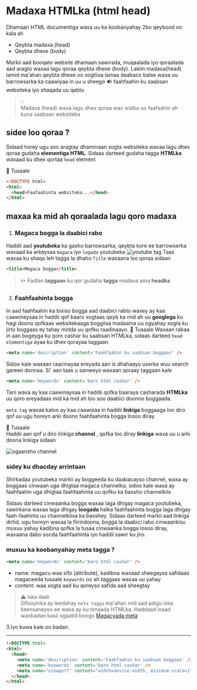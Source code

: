 # Madaxa HTMLka (html head)
Dhamaan HTML documentiga waxa uu ka koobanyahay 2bo qeybood oo kala ah
* Qeybta madaxa (head)
* Qeybta dhexe (body)

Markii aad booqato website dhamaan sawirada, muqaalada iyo qoraalada aad aragto waxaa lagu qoraa qeybta dhexe (body). Lakiin madaxa(head) lamid ma'ahan qeybta dhexe oo xogtiisa lamaa daabaco balse waxa uu barrowsarka ka caawiyaa in uu u sheego 🔊 faahfaahin ku saabsan websiteka iyo shaqada uu qabto 
>💡 \
>Madaxa (head) waxa lagu dhex qoraa wax walba oo faafaahin ah kuna saabsan websiteka
## sidee loo qoraa ?
Sidaad horey ugu soo aragtay dhammaan xogta websiteka waxaa lagu dhex qoraa gudaha **elementiga HTML**. Sidaas darteed  gudaha tagga **HTMLka** waxaad ku dhex qortaa ``head`` element

📖 Tusaale
```html
<!DOCTYPE html>
<html>
  <head>Faafaahinta websiteka...</head>
</html>
```
## maxaa ka mid ah qoraalada lagu qoro madaxa

1. ### Magaca bogga la daabici rabo
Haddii aad **youtubeka** ka gasho barrowsarka, qeybta kore ee barrowserka waxaad ka arkeysaa ``magaca`` iyo ``logada`` youtubeka
![youtube tag](https://www.addictivetips.com/app/uploads/2017/04/number-on-youtube-tab.jpg)
Taas waxaa ku shaqo leh tagga la dhaho ``Title`` waxaana loo qoraa sidaan
```html
<title>Magaca bogga</title>
```
>✏️ Fadlan **taggaan** ku qor gudaha **tagga** madaxa ama **headka**

2. ### Faahfaahinta bogga
In aad faahfaahin ka bixiso bogga aad daabici rabto waxey ay kaa caawineysaa in haddii qof baaro xogtaas qeyb ka mid ah uu **googlega** ku hagi doono qofkaas websitekaaga boggiisa madaama uu ogyahay xogta ku jirto boggaas ey tahay midda uu qofku raadinaayo.
📖 Tusaale
Waxaan rabaa in aan bogeyga ku qoro cashar ku saabsan HTMLka, sidaas darteed ``head elementiga`` ayaa ku dhex qorayaa taggaan.
```html
<meta name='description' content='Faahfaahin ku saabsan boggaas' />
```
Sidoo kale waxaan raacinayaa ereyada aan is dhahaayo userka wuu search gareen donnaa. Si' aan taas u sameeyo waxaan qoraay taggaan kale
```html
<meta name='keywords' content='baro html cashar' />
```
Tani waxa ay kaa caawinaysaa in haddii qofka baaraya casharada **HTMLka** uu qoro ereyadaas mid ka mid ah loo soo daabici doonno boggaada.

``meta tag`` waxaa kaloo ay kaa caawisaa in haddii **linkiga** boggaaga loo diro qof uu ugu horeyn arki doono faahfaahinta bogga losoo diray.

📖 Tusaale \
Haddii aan qof u diro linkiga **channel** , qofka loo diray **linkiga** waxa uu u arki doona linkiga sidaan

![ogaansho channel](https://i.ibb.co/bKXX5w6/screenbud-bc3de8aa-b1d2-4ec8-afa6-270c28bf886a.png)
### sidey ku dhacday arrintaan
Shirkadaa youtubeka markii ay boggeeda ku daabacayso channel, waxa ay boggaas cinwaan uga dhigtaa magaca channelka, sidoo kale waxa ay faahfaahin uga dhigtaa faahfaahinta uu qofku ka baxsho channelkiis

Sidaas darteed cinwaanka bogga waxaa laga dhigay magaca youtubeka, sawirkana waxaa laga dhigay **loogada** halka faahfaahinta bogga laga dhigay faah-faahinta uu channelkiisa ka baxshey.
Sidaas darteed markii aad linkiga dirtid, ugu horeyn waxaa la fiirindoona, bogga la daabici rabo cinwaankisu muxuu yahay kadibna qofka la tusaa cinwaanka bogga losoo diray, waxaana dabo socda faahfaahinta iyo haddii sawir ku jiro.
### muxuu ka koobanyahay meta tagga ?
```html
<meta name='keywords' content='baro html cashar' />
```
* name: magacu waa sifo (attribute), kadibna waxaad sheegaysa safidaas magaceeda tusaale `keywords` oo ah taggaas waxaa uu yahay
* content: waa xogta aad ku qoreyso safida aad sheegtay
>⚠️ iska ilaali \
Sifooyinka ay leedahay `meta tagga` ma'ahan mid aad adigu iska keensaneyso ee waxa ay ku timaada HTMLka. Haddaad inaad waxbadan kasii ogaatid boogo [Magacyada meta](https://developer.mozilla.org/en-US/docs/Web/HTML/Element/meta/name)

3.Iyo kuwa kale oo badan.
___
```html
!<DOCTYPE html>
<html>
  <head>
    <meta name='description' content='Faahfaahin ku saabsan boggaas' />
    <meta name='keywords' content='baro html cashar' />
    <meta name="viewport" content="width=device-width, minimum-scale=1" />
  </head>
</html>
```